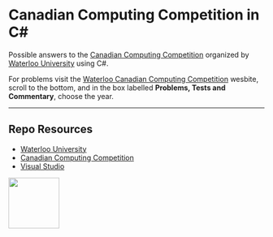 # Canadian Computing Competition in C#

Possible answers to the [Canadian Computing Competition](https://www.cemc.uwaterloo.ca/contests/ccc-cco.html) organized by [Waterloo University](https://uwaterloo.ca/) using C#.

For problems visit the [Waterloo Canadian Computing Competition](https://www.cemc.uwaterloo.ca/contests/past_contests.html#ccc) wesbite, scroll to the bottom, and in the box labelled **Problems, Tests and Commentary**, choose the year.

***

## Repo Resources

* [Waterloo University](https://uwaterloo.ca/)
* [Canadian Computing Competition](https://www.cemc.uwaterloo.ca/contests/ccc-cco.html)
* [Visual Studio](https://visualstudio.microsoft.com/)

<a href="https://codeadam.ca">
<img src="https://codeadam.ca/images/code-block.png" width="100">
</a>
